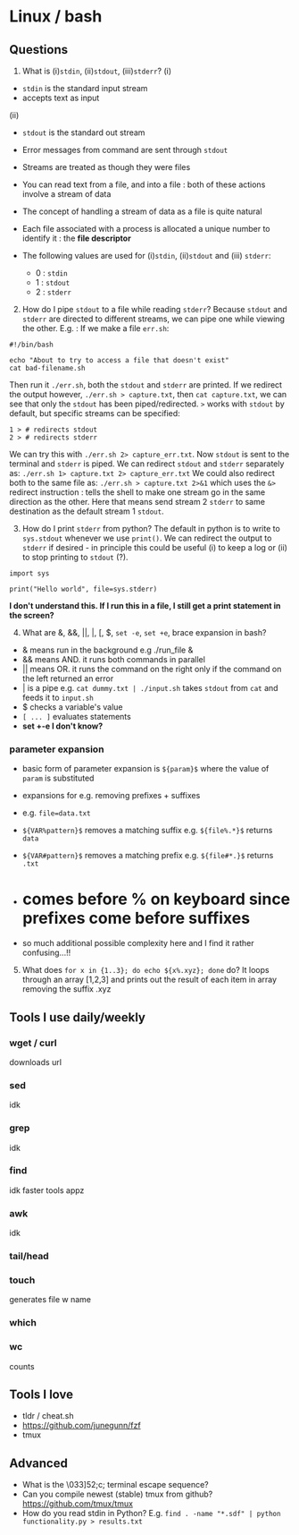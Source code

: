 # Linux / bash  

##  Questions

1. What is (i)`stdin`, (ii)`stdout`, (iii)`stderr`?
(i) 
- `stdin` is the standard input stream 
- accepts text as input 

(ii)
- `stdout` is the standard out stream 
- Error messages from command are sent through `stdout` 

- Streams are treated as though they were files 
- You can read text from a file, and into a file : both of these actions involve a stream of data 
- The concept of handling a stream of data as a file is quite natural 
- Each file associated with a process is allocated a unique number to identify it : the <b>file descriptor</b>
- The following values are used for (i)`stdin`, (ii)`stdout` and (iii) `stderr`: 
    - 0 : `stdin`
    - 1 : `stdout` 
    - 2 : `stderr` 

2. How do I pipe `stdout` to a file while reading `stderr`?
Because `stdout` and `stderr` are directed to different streams, we can pipe one while viewing the other. 
E.g. : 
If we make a file `err.sh`:
```
#!/bin/bash 

echo "About to try to access a file that doesn't exist" 
cat bad-filename.sh
```
Then run it `./err.sh`, both the `stdout` and `stderr` are printed. 
If we redirect the output however, `./err.sh > capture.txt`, then `cat capture.txt`, we can see that only 
the `stdout` has been piped/redirected. 
` > ` works with `stdout` by default, but specific streams can be specified: 
```
1 > # redirects stdout 
2 > # redirects stderr
```
We can try this with `./err.sh 2> capture_err.txt`. Now `stdout` is sent to the terminal and `stderr` is piped.
We can redirect `stdout` and `stderr` separately as: 
`./err.sh 1> capture.txt 2> capture_err.txt`
We could also redirect both to the same file as: 
`./err.sh > capture.txt 2>&1`
which uses the `&>` redirect instruction : tells the shell to make one stream go in the same direction as the other.
Here that means send stream 2 `stderr` to same destination as the default stream 1 `stdout`.

3. How do I print `stderr` from python?
The default in python is to write to `sys.stdout` whenever we use `print()`. 
We can redirect the output to `stderr` if desired - in principle this could be useful (i) to keep a log or (ii) to stop printing to `stdout` (?).

```
import sys 

print("Hello world", file=sys.stderr)
```

<b> I don't understand this. If I run this in a file, I still get a print statement in the screen?</b>

4. What are &, &&, ||, |, [, $, `set -e`, `set +e`, brace expansion in bash?
- & means run in the background e.g ./run_file & 
- && means AND. it runs both commands in parallel
- || means OR. it runs the command on the right only if the command on the left returned an error
- | is a pipe e.g. `cat dummy.txt | ./input.sh` takes `stdout` from `cat` and feeds it to `input.sh` 
- $ checks a variable's value 
- `[ ... ]` evaluates statements 
- <b>set +-e I don't know?</b> 

### parameter expansion 
- basic form of parameter expansion is `${param}$` where the value of `param` is substituted
- expansions for e.g. removing prefixes + suffixes 
- e.g. `file=data.txt`
- `${VAR%pattern}$` removes a matching suffix e.g. `${file%.*}$` returns `data`
- `${VAR#pattern}$` removes a matching prefix e.g. `${file#*.}$` returns `.txt`
- # comes before % on keyboard since prefixes come before suffixes

- so much additional possible complexity here and I find it rather confusing...!! 

5. What does `for x in {1..3}; do echo ${x%.xyz}; done` do?
It loops through an array [1,2,3] and prints out the result of each item in array removing the suffix .xyz

## Tools I use daily/weekly
### wget / curl
downloads url 

### sed
idk 

### grep 
idk 

### find 
idk 
faster tools appz

### awk 
idk 

### tail/head

### touch 
generates file w name 

### which 

### wc 
counts  

## Tools I love

- tldr / cheat.sh
- https://github.com/junegunn/fzf
- tmux


## Advanced
- What is the \033]52;c; terminal escape sequence?
- Can you compile newest (stable) tmux from github? https://github.com/tmux/tmux
- How do you read stdin in Python? E.g. `find . -name "*.sdf" | python functionality.py > results.txt`

